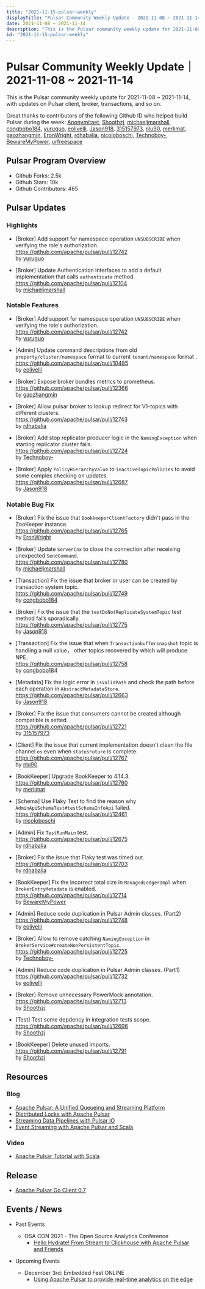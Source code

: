 ```yaml
---
title: "2021-11-15-pulsar-weekly"
displayTitle: "Pulsar Community Weekly Update - 2021-11-08 ~ 2021-11-14"
date: 2021-11-08 ~ 2021-11-14
description: "This is the Pulsar community weekly update for 2021-11-08 ~ 2021-11-14, with updates on Pulsar client, broker, transactions, and so on."
id: "2021-11-15-pulsar-weekly"
---
```


# Pulsar Community Weekly Update｜ 2021-11-08 ~ 2021-11-14

This is the Pulsar community weekly update for 2021-11-08 ~ 2021-11-14, with updates on Pulsar client, broker, transactions, and so on.

Great thanks to contributors of the following Github ID who helped build Pulsar during the week:
[Anonymitaet](https://github.com/Anonymitaet), [Shoothzj](https://github.com/Shoothzj), [michaeljmarshall](https://github.com/michaeljmarshall), [congbobo184](https://github.com/congbobo184), [yuruguo](https://github.com/yuruguo), [eolivelli](https://github.com/eolivelli), [Jason918](https://github.com/Jason918), [315157973](https://github.com/315157973), [nlu90](https://github.com/nlu90), [merlimat](https://github.com/merlimat), [gaozhangmin](https://github.com/gaozhangmin), [EronWright](https://github.com/EronWright), [rdhabalia](https://github.com/rdhabalia), [nicoloboschi](https://github.com/nicoloboschi), [Technoboy-](https://github.com/Technoboy-), [BewareMyPower](https://github.com/BewareMyPower), [urfreespace](https://github.com/urfreespace)
## Pulsar Program Overview
- Github Forks: 2.5k
- Github Stars: 10k
- Github Contributors: 465

## Pulsar Updates

### Highlights
- [Broker] Add support for namespace operation `UNSUBSCRIBE` when verifying the role's authorization.
<br>https://github.com/apache/pulsar/pull/12742 
<br>by [yuruguo](https://github.com/yuruguo)

- [Broker] Update Authentication interfaces to add a default implementation that calls `authenticate` method.
<br>https://github.com/apache/pulsar/pull/12104 
<br>by [michaeljmarshall](https://github.com/michaeljmarshall)


### Notable Features
- [Broker] Add support for namespace operation `UNSUBSCRIBE` when verifying the role's authorization.
<br>https://github.com/apache/pulsar/pull/12742 
<br>by [yuruguo](https://github.com/yuruguo)

- [Admin] Update command descriptions from old `property/cluster/namespace` format to current `tenant/namespace` format .
<br>https://github.com/apache/pulsar/pull/10485 
<br>by [eolivelli](https://github.com/eolivelli)


- [Broker] Expose broker bundles metrics to prometheus. 
<br>https://github.com/apache/pulsar/pull/12366 
<br>by [gaozhangmin](https://github.com/gaozhangmin)

- [Broker] Allow pulsar broker to lookup redirect for V1-topics with different clusters.
<br>https://github.com/apache/pulsar/pull/12743 
<br>by [rdhabalia](https://github.com/rdhabalia)
- [Broker] Add stop replicator producer logic in the `NamingException` when starting replicator cluster fails. 
<br>https://github.com/apache/pulsar/pull/12724 
<br>by [Technoboy-](https://github.com/Technoboy-)

- [Broker] Apply `PolicyHierarchyValue` to `inactiveTopicPolicies` to avoid some complex checking on updates. 
<br>https://github.com/apache/pulsar/pull/12687 
<br>by [Jason918](https://github.com/Jason918)

### Notable Bug Fix
- [Broker] Fix the issue that `BookkeeperClientFactory` didn't pass in the ZooKeeper instance.
 <br>https://github.com/apache/pulsar/pull/12765 
 <br>by [EronWright](https://github.com/EronWright)
 
- [Broker] Update `ServerCnx` to close the connection after receiving unexpected `SendCommand`.
<br>https://github.com/apache/pulsar/pull/12780
<br>by [michaeljmarshall](https://github.com/michaeljmarshall)

- [Transaction] Fix the issue that broker or user can be created by transaction system topic.
<br>https://github.com/apache/pulsar/pull/12749 
<br>by [congbobo184](https://github.com/congbobo184)

- [Broker] Fix the issue that the `testDoNotReplicateSystemTopic` test method fails sporadically.
<br>https://github.com/apache/pulsar/pull/12775 
<br>by [Jason918](https://github.com/Jason918)

- [Transaction] Fix the issue that when `Transactionbuffersnapshot` topic is handling a null value， other topics recovered by which will produce NPE.
<br>https://github.com/apache/pulsar/pull/12758 
<br>by [congbobo184](https://github.com/congbobo184)

- [Metadata] Fix the logic error in `isValidPath`  and check the path before each operation in `AbstractMetadataStore`.
<br>https://github.com/apache/pulsar/pull/12663 
<br>by [Jason918](https://github.com/Jason918)

- [Broker] Fix the issue that consumers cannot be created although compatible is setted.
<br>https://github.com/apache/pulsar/pull/12721 
<br>by [315157973](https://github.com/315157973)

- [Client] Fix the issue that current implementation doesn't clean the file channel `os` even when `statusFuture` is complete.
<br>https://github.com/apache/pulsar/pull/12767 
<br>by [nlu90](https://github.com/nlu90)

 - [BookKeeper] Upgrade BookKeeper to 4.14.3.
<br>https://github.com/apache/pulsar/pull/12760 
<br>by [merlimat](https://github.com/merlimat)

- [Schema] Use Flaky Test to find the reason why `AdminApiSchemaTest#testSchemaInfoApi` failed. 
<br>https://github.com/apache/pulsar/pull/12461 
<br>by [nicoloboschi](https://github.com/nicoloboschi)

- [Admin] Fix `TestRunMain` test. 
<br>https://github.com/apache/pulsar/pull/12675 
<br>by [rdhabalia](https://github.com/rdhabalia)

- [Broker] Fix the issue that Flaky test was timed out.
<br>https://github.com/apache/pulsar/pull/12703 
<br>by [rdhabalia](https://github.com/rdhabalia)

- [BookKeeper] Fix the incorrect total size in `ManagedLedgerImpl` when `BrokerEntryMetadata` is enabled.
<br>https://github.com/apache/pulsar/pull/12714 
<br>by [BewareMyPower](https://github.com/BewareMyPower)

- [Admin] Reduce code duplication in Pulsar Admin classes. (Part2)
<br>https://github.com/apache/pulsar/pull/12748 
<br>by [eolivelli](https://github.com/eolivelli)

- [Broker] Allow to remove catching `NamingException` in `BrokerService#createNonPersistentTopic`.
<br>https://github.com/apache/pulsar/pull/12725 
<br>by [Technoboy-](https://github.com/Technoboy-)

- [Admin] Reduce code duplication in Pulsar Admin classes. (Part1)
<br>https://github.com/apache/pulsar/pull/12732 
<br>by [eolivelli](https://github.com/eolivelli)

- [Broker] Remove unnecessary PowerMock annotation.
<br>https://github.com/apache/pulsar/pull/12713 
<br>by [Shoothzj](https://github.com/Shoothzj)

- [Test] Test some depdency in integration tests scope.
<br>https://github.com/apache/pulsar/pull/12696 
<br>by [Shoothzj](https://github.com/Shoothzj)

- [BookKeeper] Delete unused imports. 
<br>https://github.com/apache/pulsar/pull/12791 
<br>by [Shoothzj](https://github.com/Shoothzj)

## Resources
### Blog
- [Apache Pulsar: A Unified Queueing and Streaming Platform](https://thenewstack.io/apache-pulsar-a-unified-queueing-and-streaming-platform/)
- [Distributed Locks with Apache Pulsar](https://theboreddev.com/distributed-locks-with-apache-pulsar/)
- [Streaming Data Pipelines with Pulsar IO](https://streamnative.io/blog/engineering/2021-11-10-streaming-data-pipelines-with-pulsar-io/)
- [Event Streaming with Apache Pulsar and Scala](https://blog.rockthejvm.com/event-streaming-with-pulsar-and-scala/)
### Video
- [Apache Pulsar Tutorial with Scala](https://www.youtube.com/watch?v=u4lTUIFm1lw)

## Release 
- [Apache Pulsar Go Client 0.7](https://github.com/apache/pulsar-client-go/blob/master/CHANGELOG.md)

## Events / News
- Past Events
    - OSA CON 2021 – The Open Source Analytics Conference
        - [Hello Hydrate! From Stream to Clickhouse with Apache Pulsar and Friends](https://www.youtube.com/watch?v=K9MOiG1oz-0)
    
- Upcoming Events
    - December 3rd: Embedded Fest ONLINE
        - [Using Apache Pulsar to provide real-time analytics on the edge](https://embeddedfest.com/)